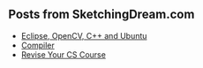 ## Posts from SketchingDream.com					

-  [Eclipse, OpenCV, C++ and Ubuntu](https://cdn.rawgit.com/sayef/tech/master/blog/eclipse-opencv-and-ubuntu.html)
-  [Compiler](https://cdn.rawgit.com/sayef/tech/master/blog/compiler/index.html)
-  [Revise Your CS Course](https://cdn.rawgit.com/sayef/tech/master/blog/revise-your-cs-course/index.html) 						

